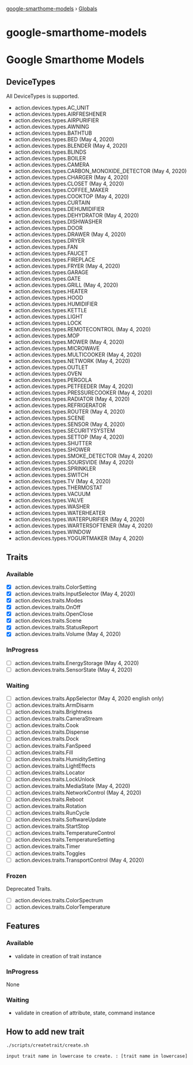 [google-smarthome-models](README.md) › [Globals](globals.md)

# google-smarthome-models

# Google Smarthome Models

## DeviceTypes

All DeviceTypes is supported.

- action.devices.types.AC_UNIT
- action.devices.types.AIRFRESHENER
- action.devices.types.AIRPURIFIER
- action.devices.types.AWNING
- action.devices.types.BATHTUB
- action.devices.types.BED (May 4, 2020)
- action.devices.types.BLENDER (May 4, 2020)
- action.devices.types.BLINDS
- action.devices.types.BOILER
- action.devices.types.CAMERA
- action.devices.types.CARBON_MONOXIDE_DETECTOR (May 4, 2020)
- action.devices.types.CHARGER (May 4, 2020)
- action.devices.types.CLOSET (May 4, 2020)
- action.devices.types.COFFEE_MAKER
- action.devices.types.COOKTOP (May 4, 2020)
- action.devices.types.CURTAIN
- action.devices.types.DEHUMIDIFIER
- action.devices.types.DEHYDRATOR (May 4, 2020)
- action.devices.types.DISHWASHER
- action.devices.types.DOOR
- action.devices.types.DRAWER (May 4, 2020)
- action.devices.types.DRYER
- action.devices.types.FAN
- action.devices.types.FAUCET
- action.devices.types.FIREPLACE
- action.devices.types.FRYER (May 4, 2020)
- action.devices.types.GARAGE
- action.devices.types.GATE
- action.devices.types.GRILL (May 4, 2020)
- action.devices.types.HEATER
- action.devices.types.HOOD
- action.devices.types.HUMIDIFIER
- action.devices.types.KETTLE
- action.devices.types.LIGHT
- action.devices.types.LOCK
- action.devices.types.REMOTECONTROL (May 4, 2020)
- action.devices.types.MOP
- action.devices.types.MOWER (May 4, 2020)
- action.devices.types.MICROWAVE
- action.devices.types.MULTICOOKER (May 4, 2020)
- action.devices.types.NETWORK (May 4, 2020)
- action.devices.types.OUTLET
- action.devices.types.OVEN
- action.devices.types.PERGOLA
- action.devices.types.PETFEEDER (May 4, 2020)
- action.devices.types.PRESSURECOOKER (May 4, 2020)
- action.devices.types.RADIATOR (May 4, 2020)
- action.devices.types.REFRIGERATOR
- action.devices.types.ROUTER (May 4, 2020)
- action.devices.types.SCENE
- action.devices.types.SENSOR (May 4, 2020)
- action.devices.types.SECURITYSYSTEM
- action.devices.types.SETTOP (May 4, 2020)
- action.devices.types.SHUTTER
- action.devices.types.SHOWER
- action.devices.types.SMOKE_DETECTOR (May 4, 2020)
- action.devices.types.SOURSVIDE (May 4, 2020)
- action.devices.types.SPRINKLER
- action.devices.types.SWITCH
- action.devices.types.TV (May 4, 2020)
- action.devices.types.THERMOSTAT
- action.devices.types.VACUUM
- action.devices.types.VALVE
- action.devices.types.WASHER
- action.devices.types.WATERHEATER
- action.devices.types.WATERPURIFIER (May 4, 2020)
- action.devices.types.WARTERSOFTENER (May 4, 2020)
- action.devices.types.WINDOW
- action.devices.types.YOGURTMAKER (May 4, 2020)

## Traits

### Available

- [x] action.devices.traits.ColorSetting
- [x] action.devices.traits.InputSelector (May 4, 2020)
- [x] action.devices.traits.Modes
- [x] action.devices.traits.OnOff
- [x] action.devices.traits.OpenClose
- [x] action.devices.traits.Scene
- [x] action.devices.traits.StatusReport
- [x] action.devices.traits.Volume (May 4, 2020)

### InProgress

- [ ] action.devices.traits.EnergyStorage (May 4, 2020)
- [ ] action.devices.traits.SensorState (May 4, 2020)

### Waiting

- [ ] action.devices.traits.AppSelector (May 4, 2020 english only)
- [ ] action.devices.traits.ArmDisarm
- [ ] action.devices.traits.Brightness
- [ ] action.devices.traits.CameraStream
- [ ] action.devices.traits.Cook
- [ ] action.devices.traits.Dispense
- [ ] action.devices.traits.Dock
- [ ] action.devices.traits.FanSpeed
- [ ] action.devices.traits.Fill
- [ ] action.devices.traits.HumiditySetting
- [ ] action.devices.traits.LightEffects
- [ ] action.devices.traits.Locator
- [ ] action.devices.traits.LockUnlock
- [ ] action.devices.traits.MediaState (May 4, 2020)
- [ ] action.devices.traits.NetworkControl (May 4, 2020)
- [ ] action.devices.traits.Reboot
- [ ] action.devices.traits.Rotation
- [ ] action.devices.traits.RunCycle
- [ ] action.devices.traits.SoftwareUpdate
- [ ] action.devices.traits.StartStop
- [ ] action.devices.traits.TemperatureControl
- [ ] action.devices.traits.TemperatureSetting
- [ ] action.devices.traits.Timer
- [ ] action.devices.traits.Toggles
- [ ] action.devices.traits.TransportControl (May 4, 2020)

### Frozen

Deprecated Traits.

- [ ] action.devices.traits.ColorSpectrum
- [ ] action.devices.traits.ColorTemperature

## Features

### Available

- validate in creation of trait instance

### InProgress

None

### Waiting

- validate in creation of attribute, state, command instance

## How to add new trait

```sh
./scripts/createtrait/create.sh

input trait name in lowercase to create. : [trait name in lowercase]
```
